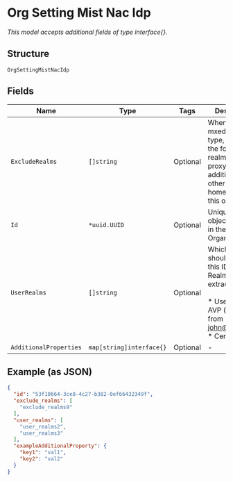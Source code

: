 
# Org Setting Mist Nac Idp

*This model accepts additional fields of type interface{}.*

## Structure

`OrgSettingMistNacIdp`

## Fields

| Name | Type | Tags | Description |
|  --- | --- | --- | --- |
| `ExcludeRealms` | `[]string` | Optional | When the IDP of mxedge_proxy type, exclude the following realms from proxying in addition to other valid home realms in this org |
| `Id` | `*uuid.UUID` | Optional | Unique ID of the object instance in the Mist Organization |
| `UserRealms` | `[]string` | Optional | Which realm should trigger this IDP. User Realm is extracted from:<br><br>* Username-AVP (`mist.com` from john@mist.com)<br>* Cert CN |
| `AdditionalProperties` | `map[string]interface{}` | Optional | - |

## Example (as JSON)

```json
{
  "id": "53f10664-3ce8-4c27-b382-0ef66432349f",
  "exclude_realms": [
    "exclude_realms9"
  ],
  "user_realms": [
    "user_realms2",
    "user_realms3"
  ],
  "exampleAdditionalProperty": {
    "key1": "val1",
    "key2": "val2"
  }
}
```

